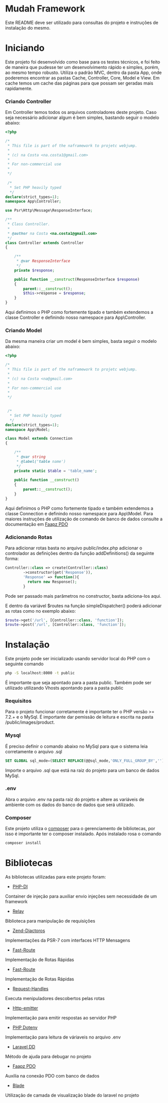 # Mudah Framework

Este README deve ser utilizado para consultas do projeto e instruções de instalação do mesmo.

# Iniciando

Este projeto foi desenvolvido como base para os testes técnicos, e foi feito de maneira que pudesse ter um desenvolvimento rápido e simples, porém, ao mesmo tempo robusto. Utiliza o padrão MVC, dentro da pasta App, onde poderemos encontrar as pastas Cache, Controller, Core, Model e View. Em cache temos um cache das páginas para que possam ser geradas mais rapidamente.

### Criando Controller
Em Controller temos todos os arquivos controladores deste projeto. Caso seja necessário adicionar algum é bem simples, bastando seguir o modelo abaixo:

```php
<?php

/*
 * This file is part of the naframework to projetc webjump.
 *
 * (c) na Costa <na.costa1@gmail.com>
 *
 * For non-commercial use
 * 
 */
 
 /*
  * Set PHP heavily typed
  */
declare(strict_types=1);
namespace App\Controller;

use Psr\Http\Message\ResponseInterface;

/**
 * Class Controller.
 *
 * @author na Costa <na.costa1@gmail.com>
 */
class Controller extends Controller
{

	/**
     * @var ResponseInterface
     */
	private $response;

	public function __construct(ResponseInterface $response)
	{
		parent::__construct();
		$this->response = $response;
	}
}
```

Aqui definimos o PHP como fortemente tipado e também extendemos a classe Controller e definindo nosso namespace para App\Controller.


### Criando Model

Da mesma maneira criar um model é bem simples, basta seguir o modelo abaixo:
```php
<?php

/*
 * This file is part of the naframework to projetc webjump.
 *
 * (c) na Costa <na@gmail.com>
 *
 * For non-commercial use
 * 
 */

 
 /*
  * Set PHP heavily typed
  */
declare(strict_types=1);
namespace App\Model;

class Model extends Connection
{

	/**
     * @var string
     * @label('table name')
     */
	private static $table = 'table_name';
	
	public function __construct()
	{
		parent::__construct();
	}
}
```
Aqui definimos o PHP como fortemente tipado e também extendemos a classe Connection e definindo nosso namespace para App\Model. Para maiores instruções de utilização de comando de banco de dados consulte a documentação em [Faapz PDO](https://github.com/FaaPz/PDO)

### Adicionando Rotas
Para adicionar rotas basta no arquivo public/index.php adicionar o controlador as definições dentro da função addDefinitions() da seguinte forma:
```php
Controller::class => create(Controller::class)
        ->constructor(get('Response')),
        'Response' => function(){
          return new Response();
        }
```
Pode ser passado mais parâmetros no constructor, basta adiciona-los aqui.

E dentro da variável $routes na função simpleDispatcher() poderá adicionar as rotas como no exemplo abaixo:
```php
$route->get('/url', [Controller::class, 'function']);
$route->post('/url', [Controller::class, 'function']);
```

# Instalação
Este projeto pode ser inicializado usando servidor local do PHP com o seguinte comando

```sh
php -S localhost:8000 -t public
```
É importante que seja apontado para a pasta public. Também pode ser utilizado utilizando Vhosts apontando para a pasta public

### Requisitos

Para o projeto funcionar corretamente é importante ter o PHP versão >= 7.2.+ e o MySql. É importante dar pemissão de leitura e escrita na pasta /public/images/product.

### Mysql

É preciso definir o comando abaixo no MySql para que o sistema leia corretamente o arquivo .sql

```sql
SET GLOBAL sql_mode=(SELECT REPLACE(@@sql_mode,'ONLY_FULL_GROUP_BY',''));
```

Importe o arquivo .sql que está na raiz do projeto para um banco de dados MySql.

### .env

Abra o arquivo .env na pasta raiz do projeto e altere as variáveis de ambiente com os dados do banco de dados que será utilizado.

### Composer

Este projeto utiliza o [composer](https://getcomposer.org/) para o gerenciamento de bibliotecas, por isso é importante ter o composer instalado. Após instalado rosa o comando

```sh
composer install
```

# Bibliotecas

As bibliotecas utilizadas para este projeto foram:

* [PHP-DI](http://php-di.org/)

Container de injeção para auxiliar envio injeções sem necessidade de um framework

* [Relay](https://relayphp.com/)

Biblioteca para manipulação de requisições

* [Zend-Diactoros](https://docs.zendframework.com/zend-diactoros/)

Implementações da PSR-7  com interfaces HTTP Mensagens

* [Fast-Route](https://docs.zendframework.com/zend-diactoros/)

Implementação de Rotas Rápidas

* [Fast-Route](https://github.com/middlewares/fast-route)

Implementação de Rotas Rápidas

* [Request-Handles](https://github.com/middlewares/request-handler)

Executa menipuladores descobertos pelas rotas

* [Http-emitter](https://github.com/narrowspark/http-emitter)

Implementação para emitir respostas ao servidor PHP

* [PHP Dotenv](https://github.com/vlucas/phpdotenv)

Implementação para leitura de váriaveis no arquivo .env

* [Laravel DD](https://github.com/larapack/dd)

Método de ajuda para debugar no projeto

* [Faapz PDO](https://github.com/FaaPz/PDO)

Auxilia na conexão PDO com banco de dados

* [Blade](https://github.com/jenssegers/blade)

Utilização de camada de visualização blade do laravel no projeto